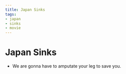 ```yaml
---
title: Japan Sinks
tags:
- japan
- sinks
- movie
---
```


# Japan Sinks

<TagLinks />

* We are gonna have to amputate your leg to save you.


<Footer />
